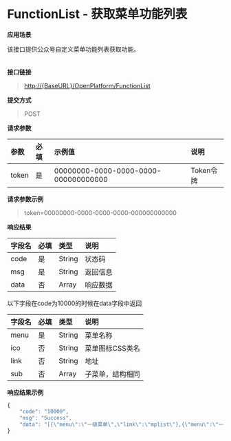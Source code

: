 # FunctionList - 获取菜单功能列表

**应用场景**

该接口提供公众号自定义菜单功能列表获取功能。

###### 

**接口链接**

> [http://{BaseURL}/OpenPlatform/FunctionList](http://{BaseURL}/OpenPlatform/Login)

**提交方式**

> POST

**请求参数**

| 参数 | 必填 | 示例值 | 说明 |
| :--- | :--- | :--- | :--- |
| token | 是 | 00000000-0000-0000-0000-000000000000 | Token令牌 |

**请求参数示例**

> token=00000000-0000-0000-0000-000000000000

**响应结果**

| 字段名 | 必填 | 类型 | 说明 |
| :--- | :--- | :--- | :--- |
| code | 是 | String | 状态码 |
| msg | 是 | String | 返回信息 |
| data | 否 | Array | 响应数据 |

以下字段在code为10000的时候在data字段中返回

| 字段名 | 必填 | 类型 | 说明 |
| :--- | :--- | :--- | :--- |
| menu | 是 | String | 菜单名称 |
| ico | 否 | String | 菜单图标CSS类名 |
| link | 否 | String | 地址 |
| sub | 否 | Array | 子菜单，结构相同 |

**响应结果示例**

```js
{
    "code": "10000",
    "msg": "Success",
    "data": "[{\"menu\":\"一级菜单\",\"link\":\"mplist\"},{\"menu\":\"一级菜单2\",\"ico\":\"ico_mp\",\"sub\":[{\"menu\":\"二级菜单2-1\",\"link\":\"sub_mplist-1\"},{\"menu\":\"二级菜单2-2\",\"link\":\"sub_mplist-2\"}]}]"
}
```



